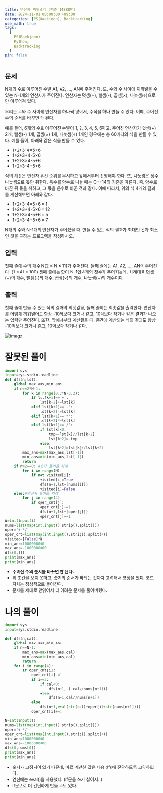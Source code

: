 ```yaml
---
title: 연산자 끼워넣기 (백준 14888번)
date: 2024-11-01 00:00:00 +09:00
categories: [PS(Baekjoon), Backtracking]
use_math: true
tags:
  [
    PS(Baekjoon),
    Python,
    Backtracking
  ]
pin: false
---
```


## 문제

N개의 수로 이루어진 수열 A1, A2, ..., AN이 주어진다. 또, 수와 수 사이에 끼워넣을 수 있는 N-1개의 연산자가 주어진다. 연산자는 덧셈(+), 뺄셈(-), 곱셈(×), 나눗셈(÷)으로만 이루어져 있다.

우리는 수와 수 사이에 연산자를 하나씩 넣어서, 수식을 하나 만들 수 있다. 이때, 주어진 수의 순서를 바꾸면 안 된다.

예를 들어, 6개의 수로 이루어진 수열이 1, 2, 3, 4, 5, 6이고, 주어진 연산자가 덧셈(+) 2개, 뺄셈(-) 1개, 곱셈(×) 1개, 나눗셈(÷) 1개인 경우에는 총 60가지의 식을 만들 수 있다. 예를 들어, 아래와 같은 식을 만들 수 있다.

- 1+2+3-4×5÷6
- 1÷2+3+4-5×6
- 1+2÷3×4-5+6
- 1÷2×3-4+5+6

식의 계산은 연산자 우선 순위를 무시하고 앞에서부터 진행해야 한다. 또, 나눗셈은 정수 나눗셈으로 몫만 취한다. 음수를 양수로 나눌 때는 C++14의 기준을 따른다. 즉, 양수로 바꾼 뒤 몫을 취하고, 그 몫을 음수로 바꾼 것과 같다. 이에 따라서, 위의 식 4개의 결과를 계산해보면 아래와 같다.

- 1+2+3-4×5÷6 = 1
- 1÷2+3+4-5×6 = 12
- 1+2÷3×4-5+6 = 5
- 1÷2×3-4+5+6 = 7

N개의 수와 N-1개의 연산자가 주어졌을 때, 만들 수 있는 식의 결과가 최대인 것과 최소인 것을 구하는 프로그램을 작성하시오.

## 입력

첫째 줄에 수의 개수 N(2 ≤ N ≤ 11)가 주어진다. 둘째 줄에는 A1, A2, ..., AN이 주어진다. (1 ≤ Ai ≤ 100) 셋째 줄에는 합이 N-1인 4개의 정수가 주어지는데, 차례대로 덧셈(+)의 개수, 뺄셈(-)의 개수, 곱셈(×)의 개수, 나눗셈(÷)의 개수이다.

## 출력

첫째 줄에 만들 수 있는 식의 결과의 최댓값을, 둘째 줄에는 최솟값을 출력한다. 연산자를 어떻게 끼워넣어도 항상 -10억보다 크거나 같고, 10억보다 작거나 같은 결과가 나오는 입력만 주어진다. 또한, 앞에서부터 계산했을 때, 중간에 계산되는 식의 결과도 항상 -10억보다 크거나 같고, 10억보다 작거나 같다.

![image](https://github.com/user-attachments/assets/e5a8fe1f-757b-431b-a265-134c85b21e0d)

# 잘못된 풀이

```python
import sys
input=sys.stdin.readline
def dfs(n,lst):
    global max_ans,min_ans
    if n==2*N-1:
        for k in range(0,2*N-3,2):
            if lst[k+1]=='+':
                lst[k+2]+=lst[k]
            elif lst[k+1]=='-':
                lst[k+2]-=lst[k]
            elif lst[k+1]=='*':
                lst[k+2]*=lst[k]
            elif lst[k+1]=='/':
                if lst[k]<0:
                    tmp=-lst[k]//lst[k+2]
                    lst[k+2]=-tmp
                else:
                    lst[k+2]=lst[k]//lst[k+2]
        max_ans=max(max_ans,lst[-1])
        min_ans=min(min_ans,lst[-1])
        return
    if n%2==0: #숫자 들어올 차례
        for i in range(N):
            if not visited[i]:
                visited[i]=True
                dfs(n+1,lst+[nums[i]])
                visited[i]=False
    else:#연산자 들어올 차례
        for j in range(4):
            if oper_cnt[j]:
                oper_cnt[j]-=1
                dfs(n+1,lst+[oper[j]])
                oper_cnt[j]+=1
N=int(input())
nums=list(map(int,input().strip().split()))
oper='+-*/'
oper_cnt=list(map(int,input().strip().split()))
visited=[False]*N
min_ans=1000000000
max_ans=-1000000000
dfs(0,[])
print(max_ans)
print(min_ans)
```

- **주어진 수의 순서를 바꾸면 안 된다.**
- 위 조건을 보지 못하고, 숫자의 순서가 바뀌는 것까지 고려해서 코딩을 했다. 코드 자체는 정상적으로 돌아간다.
- 문제를 제대로 안읽어서 더 어려운 문제를 풀어버렸다.

# 나의 풀이

```python
import sys
input=sys.stdin.readline

def dfs(n,cal):
    global max_ans,min_ans
    if n==N-1:
        max_ans=max(max_ans,cal)
        min_ans=min(min_ans,cal)
        return
    for i in range(4):
        if oper_cnt[i]:
            oper_cnt[i]-=1
            if i==3:
                if cal<0:
                    dfs(n+1,-(-cal//nums[n+1]))
                else:
                    dfs(n+1,cal//nums[n+1])
            else:
                dfs(n+1,eval(str(cal)+oper[i]+str(nums[n+1])))
            oper_cnt[i]+=1
            
N=int(input())
nums=list(map(int,input().strip().split()))
oper='+-*/'
oper_cnt=list(map(int,input().strip().split()))
min_ans=1000000000
max_ans=-1000000000
dfs(0,nums[0])
print(max_ans)
print(min_ans)
```

- 숫자가 고정되어 있기 때문에, 바로 계산한 값을 다음 dfs에 전달하도록 코딩하였다.
- 연산에는 eval()을 사용했다. (if문을 쓰기 싫어서..)
- if문으로 더 간단하게 만들 수도 있다.